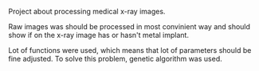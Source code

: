 Project about processing medical x-ray images. 

Raw images was should be processed in most convinient way and should show if on the x-ray image has or hasn't metal implant.

Lot of functions were used, which means that lot of parameters should be fine adjusted. To solve this problem, genetic algorithm was used.
